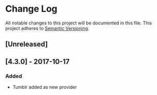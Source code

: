 # Change Log

All notable changes to this project will be documented in this file. This project adheres to [Semantic Versioning](http://semver.org/).


## [Unreleased]


## [4.3.0] - 2017-10-17
### Added
- Tumblr added as new provider